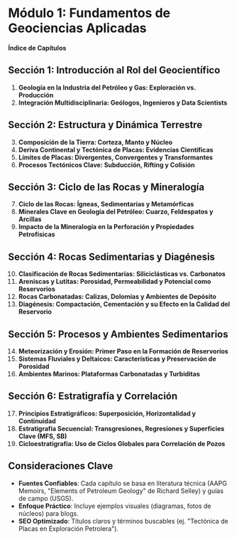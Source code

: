 # **Módulo 1: Fundamentos de Geociencias Aplicadas**  

**Índice de Capítulos**  

## **Sección 1: Introducción al Rol del Geocientífico**  

1. **Geología en la Industria del Petróleo y Gas: Exploración vs. Producción**  
2. **Integración Multidisciplinaria: Geólogos, Ingenieros y Data Scientists**  

## **Sección 2: Estructura y Dinámica Terrestre**  

3. **Composición de la Tierra: Corteza, Manto y Núcleo**  
4. **Deriva Continental y Tectónica de Placas: Evidencias Científicas**  
5. **Límites de Placas: Divergentes, Convergentes y Transformantes**  
6. **Procesos Tectónicos Clave: Subducción, Rifting y Colisión**  

## **Sección 3: Ciclo de las Rocas y Mineralogía**  

7. **Ciclo de las Rocas: Ígneas, Sedimentarias y Metamórficas**  
8. **Minerales Clave en Geología del Petróleo: Cuarzo, Feldespatos y Arcillas**  
9. **Impacto de la Mineralogía en la Perforación y Propiedades Petrofísicas**  

## **Sección 4: Rocas Sedimentarias y Diagénesis**  

10. **Clasificación de Rocas Sedimentarias: Siliciclásticas vs. Carbonatos**  
11. **Areniscas y Lutitas: Porosidad, Permeabilidad y Potencial como Reservorios**  
12. **Rocas Carbonatadas: Calizas, Dolomías y Ambientes de Depósito**  
13. **Diagénesis: Compactación, Cementación y su Efecto en la Calidad del Reservorio**  

## **Sección 5: Procesos y Ambientes Sedimentarios**  

14. **Meteorización y Erosión: Primer Paso en la Formación de Reservorios**  
15. **Sistemas Fluviales y Deltaicos: Características y Preservación de Porosidad**  
16. **Ambientes Marinos: Plataformas Carbonatadas y Turbiditas**  

## **Sección 6: Estratigrafía y Correlación**  

17. **Principios Estratigráficos: Superposición, Horizontalidad y Continuidad**  
18. **Estratigrafía Secuencial: Transgresiones, Regresiones y Superficies Clave (MFS, SB)**  
19. **Cicloestratigrafía: Uso de Ciclos Globales para Correlación de Pozos**  

## **Consideraciones Clave**  

- **Fuentes Confiables**: Cada capítulo se basa en literatura técnica (AAPG Memoirs, "Elements of Petroleum Geology" de Richard Selley) y guías de campo (USGS).  
- **Enfoque Práctico**: Incluye ejemplos visuales (diagramas, fotos de núcleos) para blogs.  
- **SEO Optimizado**: Títulos claros y términos buscables (ej. "Tectónica de Placas en Exploración Petrolera").  
